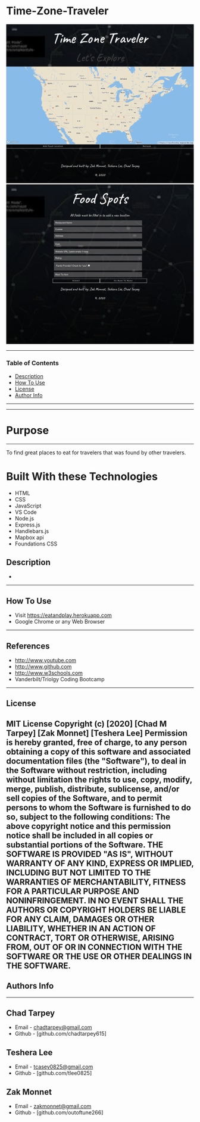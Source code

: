 # Time-Zone-Traveler
![Project Image](public/assets/images/timezone.png)
![Project Image](public/assets/images/form.png)

---

### Table of Contents
- [Description](#description)
- [How To Use](#how-to-use)
- [License](#license)
- [Author Info](#author-info)
---



---




# Purpose
---
To find great places to eat for travelers that was found by other travelers.


# Built With these Technologies
* HTML
* CSS
* JavaScript
* VS Code
* Node.js
* Express.js
* Handlebars.js
* Mapbox api
* Foundations CSS



## Description
* 

---
## How To Use
- Visit   https://eatandplay.herokuapp.com
- Google Chrome or any Web Browser
---
## References
- http://www.youtube.com
- http://www.github.com
- http://www.w3schools.com
- Vanderbilt/Triolgy Coding Bootcamp
---
## License
MIT License
Copyright (c) [2020] [Chad M Tarpey] [Zak Monnet] [Teshera Lee]
Permission is hereby granted, free of charge, to any person obtaining a copy
of this software and associated documentation files (the "Software"), to deal
in the Software without restriction, including without limitation the rights
to use, copy, modify, merge, publish, distribute, sublicense, and/or sell
copies of the Software, and to permit persons to whom the Software is
furnished to do so, subject to the following conditions:
The above copyright notice and this permission notice shall be included in all
copies or substantial portions of the Software.
THE SOFTWARE IS PROVIDED "AS IS", WITHOUT WARRANTY OF ANY KIND, EXPRESS OR
IMPLIED, INCLUDING BUT NOT LIMITED TO THE WARRANTIES OF MERCHANTABILITY,
FITNESS FOR A PARTICULAR PURPOSE AND NONINFRINGEMENT. IN NO EVENT SHALL THE
AUTHORS OR COPYRIGHT HOLDERS BE LIABLE FOR ANY CLAIM, DAMAGES OR OTHER
LIABILITY, WHETHER IN AN ACTION OF CONTRACT, TORT OR OTHERWISE, ARISING FROM,
OUT OF OR IN CONNECTION WITH THE SOFTWARE OR THE USE OR OTHER DEALINGS IN THE
SOFTWARE.
---
## Authors Info
---

## Chad Tarpey
- Email - [chadtarpey@gmail.com](chadtarpey@gmail.com)
- Github - [github.com/chadtarpey615]
## Teshera Lee    
- Email - [tcasey0825@gmail.com](tcasey0825@gmail.com)
- Github - [github.com/tlee0825]
## Zak Monnet
- Email - [zakmonnet@gmail.com](zakmonnet@gmail.com)
- Github - [github.com/outoftune266]
